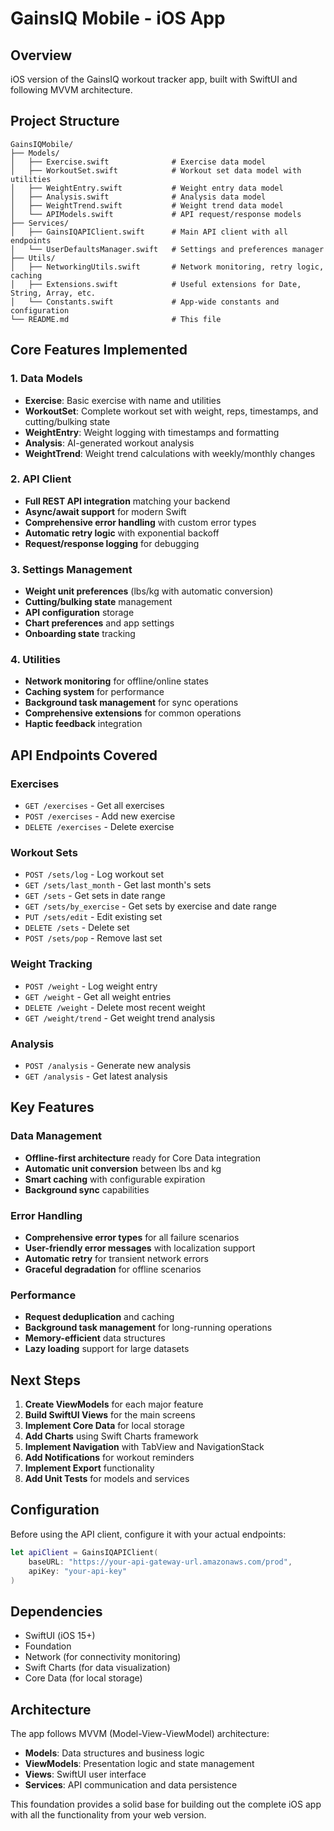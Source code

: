 # GainsIQ Mobile - iOS App

## Overview
iOS version of the GainsIQ workout tracker app, built with SwiftUI and following MVVM architecture.

## Project Structure

```
GainsIQMobile/
├── Models/
│   ├── Exercise.swift              # Exercise data model
│   ├── WorkoutSet.swift            # Workout set data model with utilities
│   ├── WeightEntry.swift           # Weight entry data model
│   ├── Analysis.swift              # Analysis data model
│   ├── WeightTrend.swift           # Weight trend data model
│   └── APIModels.swift             # API request/response models
├── Services/
│   ├── GainsIQAPIClient.swift      # Main API client with all endpoints
│   └── UserDefaultsManager.swift   # Settings and preferences manager
├── Utils/
│   ├── NetworkingUtils.swift       # Network monitoring, retry logic, caching
│   ├── Extensions.swift            # Useful extensions for Date, String, Array, etc.
│   └── Constants.swift             # App-wide constants and configuration
└── README.md                       # This file
```

## Core Features Implemented

### 1. Data Models
- **Exercise**: Basic exercise with name and utilities
- **WorkoutSet**: Complete workout set with weight, reps, timestamps, and cutting/bulking state
- **WeightEntry**: Weight logging with timestamps and formatting
- **Analysis**: AI-generated workout analysis
- **WeightTrend**: Weight trend calculations with weekly/monthly changes

### 2. API Client
- **Full REST API integration** matching your backend
- **Async/await support** for modern Swift
- **Comprehensive error handling** with custom error types
- **Automatic retry logic** with exponential backoff
- **Request/response logging** for debugging

### 3. Settings Management
- **Weight unit preferences** (lbs/kg with automatic conversion)
- **Cutting/bulking state** management
- **API configuration** storage
- **Chart preferences** and app settings
- **Onboarding state** tracking

### 4. Utilities
- **Network monitoring** for offline/online states
- **Caching system** for performance
- **Background task management** for sync operations
- **Comprehensive extensions** for common operations
- **Haptic feedback** integration

## API Endpoints Covered

### Exercises
- `GET /exercises` - Get all exercises
- `POST /exercises` - Add new exercise
- `DELETE /exercises` - Delete exercise

### Workout Sets
- `POST /sets/log` - Log workout set
- `GET /sets/last_month` - Get last month's sets
- `GET /sets` - Get sets in date range
- `GET /sets/by_exercise` - Get sets by exercise and date range
- `PUT /sets/edit` - Edit existing set
- `DELETE /sets` - Delete set
- `POST /sets/pop` - Remove last set

### Weight Tracking
- `POST /weight` - Log weight entry
- `GET /weight` - Get all weight entries
- `DELETE /weight` - Delete most recent weight
- `GET /weight/trend` - Get weight trend analysis

### Analysis
- `POST /analysis` - Generate new analysis
- `GET /analysis` - Get latest analysis

## Key Features

### Data Management
- **Offline-first architecture** ready for Core Data integration
- **Automatic unit conversion** between lbs and kg
- **Smart caching** with configurable expiration
- **Background sync** capabilities

### Error Handling
- **Comprehensive error types** for all failure scenarios
- **User-friendly error messages** with localization support
- **Automatic retry** for transient network errors
- **Graceful degradation** for offline scenarios

### Performance
- **Request deduplication** and caching
- **Background task management** for long-running operations
- **Memory-efficient** data structures
- **Lazy loading** support for large datasets

## Next Steps

1. **Create ViewModels** for each major feature
2. **Build SwiftUI Views** for the main screens
3. **Implement Core Data** for local storage
4. **Add Charts** using Swift Charts framework
5. **Implement Navigation** with TabView and NavigationStack
6. **Add Notifications** for workout reminders
7. **Implement Export** functionality
8. **Add Unit Tests** for models and services

## Configuration

Before using the API client, configure it with your actual endpoints:

```swift
let apiClient = GainsIQAPIClient(
    baseURL: "https://your-api-gateway-url.amazonaws.com/prod",
    apiKey: "your-api-key"
)
```

## Dependencies

- SwiftUI (iOS 15+)
- Foundation
- Network (for connectivity monitoring)
- Swift Charts (for data visualization)
- Core Data (for local storage)

## Architecture

The app follows MVVM (Model-View-ViewModel) architecture:
- **Models**: Data structures and business logic
- **ViewModels**: Presentation logic and state management
- **Views**: SwiftUI user interface
- **Services**: API communication and data persistence

This foundation provides a solid base for building out the complete iOS app with all the functionality from your web version.